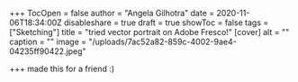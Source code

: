 +++
TocOpen = false
author = "Angela Gilhotra"
date = 2020-11-06T18:34:00Z
disableshare = true
draft = true
showToc = false
tags = ["Sketching"]
title = "tried vector portrait on Adobe Fresco!"
[cover]
alt = ""
caption = ""
image = "/uploads/7ac52a82-859c-4002-9ae4-04235ff90422.jpeg"

+++
made this for a friend :)